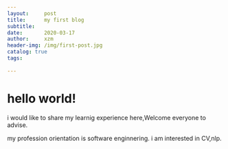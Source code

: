 ```yaml
---
layout:     post
title:      my first blog 
subtitle:    
date:       2020-03-17
author:     xzm
header-img: /img/first-post.jpg
catalog: true
tags:
   
---
```


# hello world!

i would like to share my learnig experience here,Welcome everyone to advise.

my profession orientation is software enginnering. i am interested in CV,nlp.

